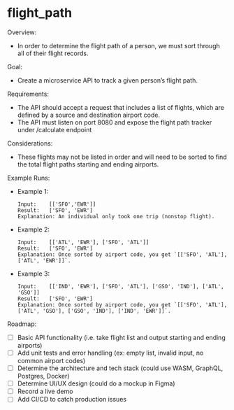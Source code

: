# flight_path

Overview: 
- In order to determine the flight path of a person, we must sort through all of their flight records.

Goal: 
- Create a microservice API to track a given person’s flight path. 

Requirements: 
- The API should accept a request that includes a list of flights, which are defined by a source and destination airport code. 
- The API must listen on port 8080 and expose the flight path tracker under /calculate endpoint

Considerations: 
- These flights may not be listed in order and will need to be sorted to find the total flight paths starting and ending airports.

Example Runs: 
- Example 1: 
  ```
  Input:    [['SFO','EWR']]
  Result:   ['SFO', 'EWR']
  Explanation: An individual only took one trip (nonstop flight).
  ```
- Example 2: 
  ```
  Input:    [['ATL', 'EWR'], ['SFO', 'ATL']] 
  Result:   ['SFO', 'EWR']
  Explanation: Once sorted by airport code, you get `[['SFO', 'ATL'], ['ATL', 'EWR']]`.
  ```
- Example 3: 
  ```
  Input:    [['IND', 'EWR'], ['SFO', 'ATL'], ['GSO', 'IND'], ['ATL', 'GSO']]
  Result:   ['SFO', 'EWR']
  Explanation: Once sorted by airport code, you get `[['SFO', 'ATL'], ['ATL', 'GSO'], ['GSO', 'IND'], ['IND', 'EWR']]`.
  ```

Roadmap:
- [ ] Basic API functionality (i.e. take flight list and output starting and ending airports)
- [ ] Add unit tests and error handling (ex: empty list, invalid input, no common airport codes)
- [ ] Determine the architecture and tech stack (could use WASM, GraphQL, Postgres, Docker)
- [ ] Determine UI/UX design (could do a mockup in Figma)
- [ ] Record a live demo
- [ ] Add CI/CD to catch production issues
